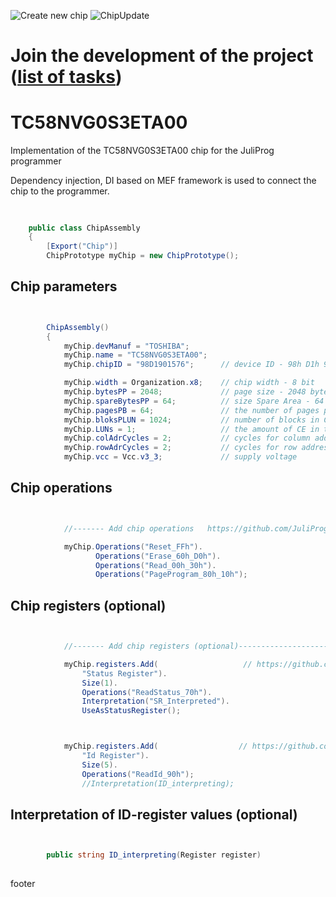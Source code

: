 ![Create new chip](https://github.com/JuliProg/TC58NVG0S3ETA00/workflows/Create%20new%20chip/badge.svg?event=repository_dispatch)
![ChipUpdate](https://github.com/JuliProg/TC58NVG0S3ETA00/workflows/ChipUpdate/badge.svg)
# Join the development of the project ([list of tasks](https://github.com/users/JuliProg/projects/1))


# TC58NVG0S3ETA00
Implementation of the TC58NVG0S3ETA00 chip for the JuliProg programmer

Dependency injection, DI based on MEF framework is used to connect the chip to the programmer.

<section class = "listing">

#
```c#

    public class ChipAssembly
    {
        [Export("Chip")]
        ChipPrototype myChip = new ChipPrototype();
```
# Chip parameters
```c#


        ChipAssembly()
        {
            myChip.devManuf = "TOSHIBA";
            myChip.name = "TC58NVG0S3ETA00";
            myChip.chipID = "98D1901576";      // device ID - 98h D1h 90h 15h 76h (TC58NVG0S3ETA00.pdf page 49)

            myChip.width = Organization.x8;    // chip width - 8 bit
            myChip.bytesPP = 2048;             // page size - 2048 byte (2Kb)
            myChip.spareBytesPP = 64;          // size Spare Area - 64 byte
            myChip.pagesPB = 64;               // the number of pages per block - 64 
            myChip.bloksPLUN = 1024;           // number of blocks in CE - 1024
            myChip.LUNs = 1;                   // the amount of CE in the chip
            myChip.colAdrCycles = 2;           // cycles for column addressing
            myChip.rowAdrCycles = 2;           // cycles for row addressing 
            myChip.vcc = Vcc.v3_3;             // supply voltage

```
# Chip operations
```c#


            //------- Add chip operations   https://github.com/JuliProg/Wiki#command-set---------------------------------------------------

            myChip.Operations("Reset_FFh").
                   Operations("Erase_60h_D0h").
                   Operations("Read_00h_30h").
                   Operations("PageProgram_80h_10h");

```
# Chip registers (optional)
```c#


            //------- Add chip registers (optional)----------------------------------------------------

            myChip.registers.Add(                   // https://github.com/JuliProg/Wiki/wiki/StatusRegister
                "Status Register").
                Size(1).
                Operations("ReadStatus_70h").
                Interpretation("SR_Interpreted").   
                UseAsStatusRegister();



            myChip.registers.Add(                  // https://github.com/JuliProg/Wiki/wiki/ID-Register
                "Id Register").
                Size(5).
                Operations("ReadId_90h");               
                //Interpretation(ID_interpreting);          

```
# Interpretation of ID-register values ​​(optional)
```c#


        public string ID_interpreting(Register register)   
        
```
</section>









footer
